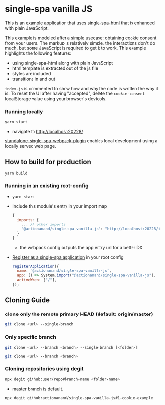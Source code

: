# single-spa vanilla JS

This is an example application that uses [single-spa-html](https://single-spa.js.org/docs/ecosystem-html-web-components/) that is enhanced with plain JavaScript.

This example is modeled after a simple usecase: obtaining cookie consent from your users. The markup is relatively simple, the interactions don't do much, but some JavaScript is required to get it to work. This example highlights the following features:

- using single-spa-html along with plain JavaScript
- html template is extracted out of the js file
- styles are included
- transitions in and out

`index.js` is commented to show how and why the code is written the way it is. To reset the UI after having "accepted", delete the `cookie-consent` localStorage value using your browser's devtools.


### Running locally

```bash
yarn start
```

- navigate to [http://localhost:20228/](http://localhost:20228/)

[standalone-single-spa-webpack-plugin](https://github.com/single-spa/standalone-single-spa-webpack-plugin) enables local development using a locally served web page.


## How to build for production

```bash
yarn build
```

### Running in an existing root-config

- `yarn start`
- Include this module's entry in your import map

  ```js
  {
    imports: {
      ... // other imports
      "@actionanand/single-spa-vanilla-js": "http://localhost:20228/index.js"
    }
  }
  ```

  - the webpack config outputs the app entry url for a better DX

- [Register as a single-spa application](https://single-spa.js.org/docs/api/#registerapplication) in your root config

  ```js
  registerApplication({
    name: "@actionanand/single-spa-vanilla-js",
    app: () => System.import("@actionanand/single-spa-vanilla-js"),
    activeWhen: ["/"],
  });
  ```

## Cloning Guide

### clone only the remote primary HEAD (default: origin/master)
```bash
git clone <url> --single-branch
```

### Only specific branch

```bash
git clone <url> --branch <branch> --single-branch [<folder>]
```

```bash
git clone <url> --branch <branch> 
```

### Cloning repositories using degit

```bash
npx degit github:user/repo#branch-name <folder-name>
```
- master branch is default.

```bash
npx degit github:actionanand/single-spa-vanilla-js#1-cookie-example
```